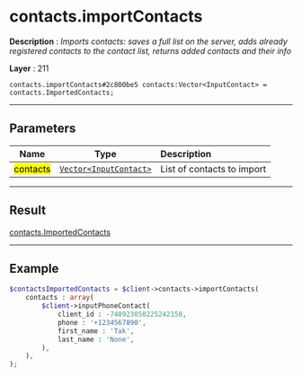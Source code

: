 # contacts.importContacts

**Description** : *Imports contacts: saves a full list on the server, adds already registered contacts to the contact list, returns added contacts and their info*

**Layer** : 211

```tl
contacts.importContacts#2c800be5 contacts:Vector<InputContact> = contacts.ImportedContacts;
```

---

## Parameters

| Name | Type | Description |
| :---: | :---: | :--- |
| <mark>contacts</mark> | [`Vector<InputContact>`](type/InputContact) | List of contacts to import |

---

## Result

[contacts.ImportedContacts](type/contacts.ImportedContacts)

---

## Example

```php
$contactsImportedContacts = $client->contacts->importContacts(
	contacts : array(
		$client->inputPhoneContact(
			client_id : -748923058225242158,
			phone : '+1234567890',
			first_name : 'Tak',
			last_name : 'None',
		),
	),
);
```